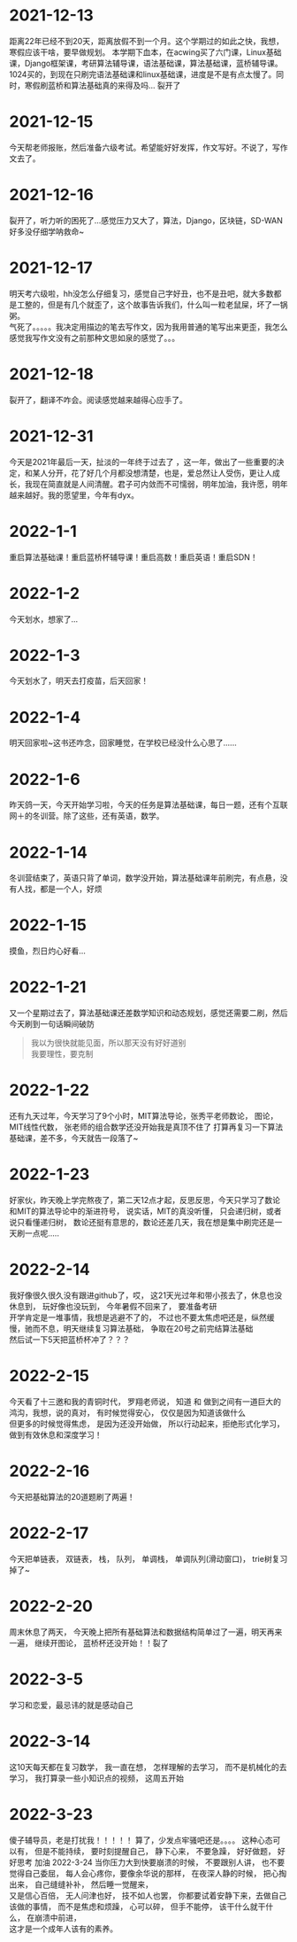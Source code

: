# 2021-12-13
距离22年已经不到20天，距离放假不到一个月。这个学期过的如此之快，我想，寒假应该干啥，要早做规划。
本学期下血本，在acwing买了六门课，Linux基础课，Django框架课，考研算法辅导课，语法基础课，算法基础课，蓝桥辅导课。1024买的，到现在只刷完语法基础课和linux基础课，进度是不是有点太慢了。同时，寒假刷蓝桥和算法基础真的来得及吗...
裂开了
# 2021-12-15
今天帮老师报账，然后准备六级考试。希望能好好发挥，作文写好。不说了，写作文去了。
# 2021-12-16
裂开了，听力听的困死了...感觉压力又大了，算法，Django，区块链，SD-WAN好多没仔细学呐救命~
# 2021-12-17
明天考六级啦，hh没怎么仔细复习，感觉自己字好丑，也不是丑吧，就大多数都是工整的，但是有几个就歪了，这个故事告诉我们，什么叫一粒老鼠屎，坏了一锅粥。  
气死了。。。。。我决定用描边的笔去写作文，因为我用普通的笔写出来更歪，我怎么感觉我写作文没有之前那种文思如泉的感觉了。。。
# 2021-12-18
裂开了，翻译不咋会。阅读感觉越来越得心应手了。
# 2021-12-31
今天是2021年最后一天，扯淡的一年终于过去了 ，这一年，做出了一些重要的决定，和某人分开，花了好几个月都没想清楚，也是，爱总然让人受伤，更让人成长，我现在简直就是人间清醒。君子可内敛而不可懦弱，明年加油，我许愿，明年越来越好。我的愿望里，今年有dyx。
# 2022-1-1
重启算法基础课！重启蓝桥杯辅导课！重启高数！重启英语！重启SDN！
# 2022-1-2
今天划水，想家了...
# 2022-1-3
今天划水了，明天去打疫苗，后天回家！
# 2022-1-4
明天回家啦~这书还咋念，回家睡觉，在学校已经没什么心思了......
# 2022-1-6
昨天鸽一天，今天开始学习啦，今天的任务是算法基础课，每日一题，还有个互联网＋的冬训营。除了这些，还有英语，数学。
# 2022-1-14
冬训营结束了，英语只背了单词，数学没开始，算法基础课年前刷完，有点悬，没有人找，都是一个人，好烦
# 2022-1-15
摸鱼，烈日灼心好看...
# 2022-1-21
又一个星期过去了，算法基础课还差数学知识和动态规划，感觉还需要二刷，然后今天刷到一句话瞬间破防
> 我以为很快就能见面，所以那天没有好好道别    
我要理性，要克制
# 2022-1-22
还有九天过年，今天学习了9个小时，MIT算法导论，张秀平老师数论， 图论，MIT线性代数， 张老师的组合数学还没开始我是真顶不住了
打算再复习一下算法基础课，差不多，今天就告一段落了~
# 2022-1-23
好家伙，昨天晚上学完熬夜了，第二天12点才起，反思反思，今天只学习了数论和MIT的算法导论中的渐进符号， 说实话，MIT的真没听懂，
只会递归树，或者说只看懂递归树， 数论还挺有意思的，数论还差几天，我在想是集中刷完还是一天刷一点呢.....
# 2022-2-14
我好像很久很久没有跟进github了，哎， 这21天光过年和带小孩去了，休息也没休息到， 玩好像也没玩到， 今年暑假不回来了， 要准备考研  
开学肯定是一堆事情，我想是逃避不了的， 不过也不要太焦虑吧还是，纵然缓慢，驰而不息，明天继续复习算法基础， 争取在20号之前完结算法基础  
然后试一下5天把蓝桥杯冲了？？？
# 2022-2-15
今天看了十三邀和我的青铜时代， 罗翔老师说， 知道 和 做到之间有一道巨大的鸿沟，我想，说的真对， 有时候觉得安心， 仅仅是因为知道该做什么  
但更多的时候觉得焦虑， 是因为还没开始做， 所以行动起来，拒绝形式化学习， 做到有效休息和深度学习！
# 2022-2-16
今天把基础算法的20道题刷了两遍！
# 2022-2-17
今天把单链表， 双链表， 栈， 队列， 单调栈， 单调队列(滑动窗口)， trie树复习掉了~
# 2022-2-20
周末休息了两天， 今天晚上把所有基础算法和数据结构简单过了一遍，明天再来一遍， 继续开图论， 蓝桥杯还没开始！！裂了
# 2022-3-5
学习和恋爱，最忌讳的就是感动自己
# 2022-3-14
这10天每天都在复习数学， 我一直在想， 怎样理解的去学习， 而不是机械化的去学习， 我打算录一些小知识点的视频， 这周五开始
# 2022-3-23
傻子辅导员，老是打扰我！！！！！
算了，少发点牢骚吧还是。。。。
这种心态可以有， 但是不能持续， 要时刻提醒自己， 静下心来， 不要急躁， 好好做题， 好好思考
加油
2022-3-24
当你压力大到快要崩溃的时候， 不要跟别人讲， 也不要觉得自己委屈， 每人会心疼你，要像余华说的那样， 在夜深人静的时候， 把心掏出来， 自己缝缝补补， 然后睡一觉醒来，   
又是信心百倍， 无人问津也好， 技不如人也罢， 你都要试着安静下来，去做自己该做的事情， 而不是焦虑和烦躁， 心可以碎， 但手不能停， 该干什么就干什么， 在崩溃中前进，  
这才是一个成年人该有的素养。
